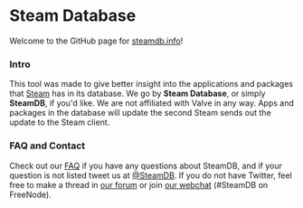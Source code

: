 Steam Database
=============
Welcome to the GitHub page for [steamdb.info](http://steamdb.info/)!


### Intro
This tool was made to give better insight into the applications and packages that [Steam](http://store.steampowered.com/) has in its database. We go by **Steam Database**, or simply **SteamDB**, if you'd like. We are not affiliated with Valve in any way. Apps and packages in the database will update the second Steam sends out the update to the Steam client.


### FAQ and Contact
Check out our [FAQ](http://steamdb.info/faq/) if you have any questions about SteamDB, and if your question is not listed tweet us at [@SteamDB](https://twitter.com/SteamDB). If you do not have Twitter, feel free to make a thread in [our forum](http://steamdb.info/forum/) or join [our webchat](https://webchat.freenode.net/?channels=steamdb) (#SteamDB on FreeNode).
